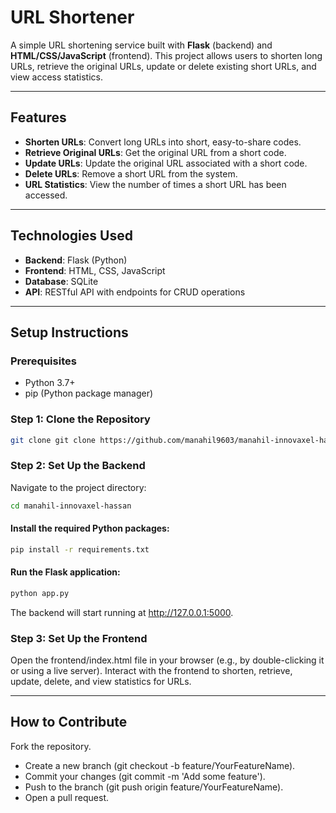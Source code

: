# URL Shortener

A simple URL shortening service built with **Flask** (backend) and **HTML/CSS/JavaScript** (frontend). This project allows users to shorten long URLs, retrieve the original URLs, update or delete existing short URLs, and view access statistics.

---

## Features

- **Shorten URLs**: Convert long URLs into short, easy-to-share codes.
- **Retrieve Original URLs**: Get the original URL from a short code.
- **Update URLs**: Update the original URL associated with a short code.
- **Delete URLs**: Remove a short URL from the system.
- **URL Statistics**: View the number of times a short URL has been accessed.

---

## Technologies Used

- **Backend**: Flask (Python)
- **Frontend**: HTML, CSS, JavaScript
- **Database**: SQLite
- **API**: RESTful API with endpoints for CRUD operations

---

## Setup Instructions

### Prerequisites

- Python 3.7+
- pip (Python package manager)

### Step 1: Clone the Repository

```bash
git clone git clone https://github.com/manahil9603/manahil-innovaxel-hassan.git 
```
### Step 2: Set Up the Backend
Navigate to the project directory:

```bash
cd manahil-innovaxel-hassan
```
#### Install the required Python packages:

```bash
pip install -r requirements.txt
```
#### Run the Flask application:

```bash
python app.py
```
The backend will start running at http://127.0.0.1:5000.

### Step 3: Set Up the Frontend
Open the frontend/index.html file in your browser (e.g., by double-clicking it or using a live server).
Interact with the frontend to shorten, retrieve, update, delete, and view statistics for URLs.

---
## How to Contribute
Fork the repository.

- Create a new branch (git checkout -b feature/YourFeatureName).
- Commit your changes (git commit -m 'Add some feature').
- Push to the branch (git push origin feature/YourFeatureName).
- Open a pull request.
